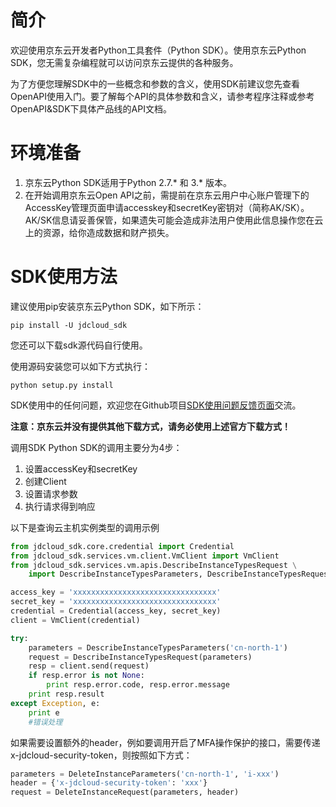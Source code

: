 
# 简介 #
  欢迎使用京东云开发者Python工具套件（Python SDK）。使用京东云Python SDK，您无需复杂编程就可以访问京东云提供的各种服务。 

  为了方便您理解SDK中的一些概念和参数的含义，使用SDK前建议您先查看OpenAPI使用入门。要了解每个API的具体参数和含义，请参考程序注释或参考OpenAPI&SDK下具体产品线的API文档。

# 环境准备 #

1. 京东云Python SDK适用于Python 2.7.* 和 3.* 版本。
2. 在开始调用京东云Open API之前，需提前在京东云用户中心账户管理下的AccessKey管理页面申请accesskey和secretKey密钥对（简称AK/SK）。AK/SK信息请妥善保管，如果遗失可能会造成非法用户使用此信息操作您在云上的资源，给你造成数据和财产损失。

# SDK使用方法 #
建议使用pip安装京东云Python SDK，如下所示：

	pip install -U jdcloud_sdk
您还可以下载sdk源代码自行使用。

使用源码安装您可以如下方式执行：

	python setup.py install
 
SDK使用中的任何问题，欢迎您在Github项目[SDK使用问题反馈页面](https://github.com/jdcloud-api/jdcloud-sdk-python/issues)交流。

**注意：京东云并没有提供其他下载方式，请务必使用上述官方下载方式！**
 
调用SDK
Python SDK的调用主要分为4步：

1. 设置accessKey和secretKey
2. 创建Client
3. 设置请求参数
4. 执行请求得到响应

以下是查询云主机实例类型的调用示例

```python
from jdcloud_sdk.core.credential import Credential
from jdcloud_sdk.services.vm.client.VmClient import VmClient
from jdcloud_sdk.services.vm.apis.DescribeInstanceTypesRequest \
    import DescribeInstanceTypesParameters, DescribeInstanceTypesRequest 

access_key = 'xxxxxxxxxxxxxxxxxxxxxxxxxxxxxxxx'
secret_key = 'xxxxxxxxxxxxxxxxxxxxxxxxxxxxxxxx'
credential = Credential(access_key, secret_key)
client = VmClient(credential)

try:
    parameters = DescribeInstanceTypesParameters('cn-north-1')
    request = DescribeInstanceTypesRequest(parameters)
    resp = client.send(request)
    if resp.error is not None:
        print resp.error.code, resp.error.message
    print resp.result
except Exception, e:
    print e
    #错误处理
```

如果需要设置额外的header，例如要调用开启了MFA操作保护的接口，需要传递x-jdcloud-security-token，则按照如下方式：
```python
parameters = DeleteInstanceParameters('cn-north-1', 'i-xxx')
header = {'x-jdcloud-security-token': 'xxx'} 
request = DeleteInstanceRequest(parameters, header)
```
